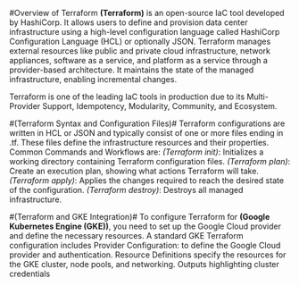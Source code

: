 #Overview of Terraform
**(Terraform)** is an open-source IaC tool developed by HashiCorp. It allows users to define and provision data center infrastructure using a high-level configuration language called HashiCorp Configuration Language (HCL) or optionally JSON. Terraform manages external resources like public and private cloud infrastructure, network appliances, software as a service, and platform as a service through a provider-based architecture. It maintains the state of the managed infrastructure, enabling incremental changes.

Terraform is one of the leading IaC tools in production due to its Multi-Provider Support, Idempotency, Modularity, Community, and Ecosystem.

#(Terraform Syntax and Configuration Files)#
Terraform configurations are written in HCL or JSON and typically consist of one or more files ending in .tf. These files define the infrastructure resources and their properties. Common Commands and Workflows are:
*(Terraform init)*: Initializes a working directory containing Terraform configuration files.
*(Terraform plan)*: Create an execution plan, showing what actions Terraform will take.
*(Terraform apply)*: Applies the changes required to reach the desired state of the configuration.
*(Terraform destroy)*: Destroys all managed infrastructure. 

#(Terraform and GKE Integration)# 
To configure Terraform for **(Google Kubernetes Engine (GKE))**, you need to set up the Google Cloud provider and define the necessary resources. A standard GKE Terraform configuration includes Provider Configuration: to define the Google Cloud provider and authentication. Resource Definitions specify the resources for the GKE cluster, node pools, and networking. Outputs highlighting cluster credentials 
